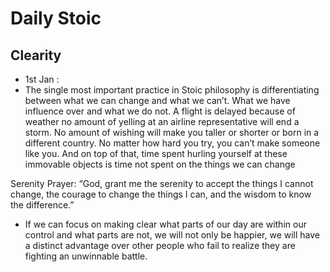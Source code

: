 # Daily Stoic
## Clearity
- 1st Jan :
- The single most important practice in Stoic philosophy is differentiating
between what we can change and what we can’t. What we have
influence over and what we do not. A flight is delayed because of weather
no amount of yelling at an airline representative will end a storm. No
amount of wishing will make you taller or shorter or born in a different
country. No matter how hard you try, you can’t make someone like you.
And on top of that, time spent hurling yourself at these immovable objects
is time not spent on the things we can change

Serenity Prayer: “God, grant me the serenity to accept the things I cannot change, the
courage to change the things I can, and the wisdom to know the difference.”
- If we can focus on making clear what
parts of our day are within our control and what parts are not, we will not
only be happier, we will have a distinct advantage over other people who
fail to realize they are fighting an unwinnable battle.

